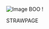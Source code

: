 

 
  ![Image](https://github.com/user-attachments/assets/d4bb8331-09ca-4c50-bcd3-4217d4e2382e) BOO !

STRAWPAGE 
